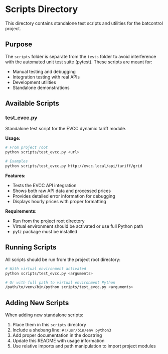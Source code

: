 # Scripts Directory

This directory contains standalone test scripts and utilities for the batcontrol project.

## Purpose

The `scripts` folder is separate from the `tests` folder to avoid interference with the automated unit test suite (pytest). These scripts are meant for:

- Manual testing and debugging
- Integration testing with real APIs
- Development utilities
- Standalone demonstrations

## Available Scripts

### test_evcc.py

Standalone test script for the EVCC dynamic tariff module.

**Usage:**
```bash
# From project root
python scripts/test_evcc.py <url>

# Examples
python scripts/test_evcc.py http://evcc.local/api/tariff/grid
```

**Features:**
- Tests the EVCC API integration
- Shows both raw API data and processed prices
- Provides detailed error information for debugging
- Displays hourly prices with proper formatting

**Requirements:**
- Run from the project root directory
- Virtual environment should be activated or use full Python path
- pytz package must be installed

## Running Scripts

All scripts should be run from the project root directory:

```bash
# With virtual environment activated
python scripts/test_evcc.py <arguments>

# Or with full path to virtual environment Python
/path/to/venv/bin/python scripts/test_evcc.py <arguments>
```

## Adding New Scripts

When adding new standalone scripts:

1. Place them in this `scripts` directory
2. Include a shebang line: `#!/usr/bin/env python3`
3. Add proper documentation in the docstring
4. Update this README with usage information
5. Use relative imports and path manipulation to import project modules
